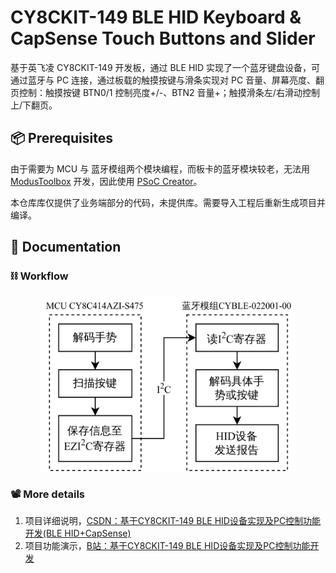 # CY8CKIT-149 BLE HID Keyboard & CapSense Touch Buttons and Slider

基于英飞凌 CY8CKIT-149 开发板，通过 BLE HID 实现了一个蓝牙键盘设备，可通过蓝牙与 PC 连接，通过板载的触摸按键与滑条实现对 PC 音量、屏幕亮度、翻页控制：触摸按键 BTN0/1 控制亮度+/-、BTN2 音量+；触摸滑条左/右滑动控制上/下翻页。

## 📦 Prerequisites

由于需要为 MCU 与 蓝牙模组两个模块编程，而板卡的蓝牙模块较老，无法用 [ModusToolbox](https://softwaretools.infineon.com/tools/com.ifx.tb.tool.mtbeclipse) 开发，因此使用 [PSoC Creator](https://softwaretools.infineon.com/tools/com.ifx.tb.tool.psoccreator)。

本仓库库仅提供了业务端部分的代码，未提供库。需要导入工程后重新生成项目并编译。

## 📜 Documentation

### ⛓️ Workflow

<p align="center">
    <img src="images/workflow.png" alt="主要工作流程" style="zoom:40%">
</p>

### 📽️ More details

1. 项目详细说明，[CSDN：基于CY8CKIT-149 BLE HID设备实现及PC控制功能开发(BLE HID+CapSense)](https://blog.csdn.net/weixin_46422143/article/details/145437772)
2. 项目功能演示，[B站：基于CY8CKIT-149 BLE HID设备实现及PC控制功能开发](https://www.bilibili.com/video/BV1WTNPepEjx/)
